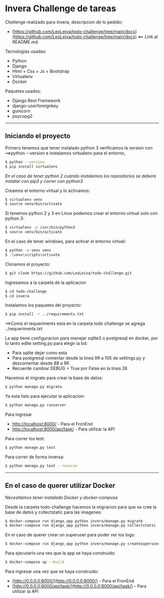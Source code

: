 # Invera Challenge de tareas
Chellenge realizado para invera, descripcion de lo pedido:
* [https://github.com/LeoLeiva/todo-challenge/tree/main/docs](https://github.com/LeoLeiva/todo-challenge/tree/main/docs) <== Link al README.md

Tecnologias usadas:
  * Python 
  * Django
  * Html + Css + Js + Bootstrap
  * Virtualenv
  * Docker
  
Paquetes usados:
  * Django Rest Framework
  * django-userforeignkey
  * gunicorn
  * psycopg2

---

## Iniciando el proyecto
Primero tenemos que tener instalado python 3 verificamos la version con ==>python --version e instalamos virtualenv para el entorno,
```sh
$ python --version
$ pip install virtualenv
```
_En el caso de tener python 2 cuando instalemos los repositorios se debera instalar con pip3 y correr con python3_

Creamos el entorno virtual y lo activamos:
```sh
$ virtualenv venv
$ source venv/bin/activate
```

Si tenemos python 2 y 3 en Linux podemos crear el entorno virtual solo con python 3:
```sh
$ virtualenv -p /usr/bin/python3
$ source venv/bin/activate
```

En el caso de tener windows, para activar el entorno virtual:
```sh
$ python -m venv venv
$ .\venv\scripts\activate
```

Clonamos el proyecto:
```sh
$ git clone https://github.com/LeoLeiva/todo-challenge.git
```

Ingresamos a la carpeta de la aplicacion
```sh
$ cd todo-challenge
$ cd invera
```

Instalamos los paquetes del proyecto:
```sh
$ pip install -r ../requirements.txt
```
==>Como el requeriments esta en la carpeta todo challenge se agrega ../requeriments.txt

La app tiene configuracion para manejar sqlite3 o postgresql en docker, por lo tanto edite setting.py para elegir la bd:
 * Para sqlite dejar como esta
 * Para postgresql comentar desde la linea 99 a 105 de settings.py y descomentar desde 88 a 96
 * Recuerde cambiar DEBUG = True por False en la linea 26

Hacemos el migrate para crear la base de datos:
```sh
$ python manage.py migrate
```

Ya esta listo para ejecutar la aplicacion:
```sh
$ python manage.py runserver
```

Para ingresar
* [http://localhost:8000/](http://localhost:8000/) - Para el FronEnd
* [http://localhost:8000/api/task/](http://localhost:8000/api/task/) - Para utilizar la API

Para correr los test:
```sh
$ python manage.py test
```

Para correr de forma inversa:
```sh
$ python manage.py test --reverse
```

---

## En el caso de querer utilizar Docker
_Necesitamos tener instalado Docker y docker-compose_

Desde la carpeta todo-challenge hacemos la migracion para que se cree la base de datos y collectstatic para las imagenes:
```sh
$ docker-compose run django_app python invera/manage.py migrate
$ docker-compose run django_app python invera/manage.py collectstatic
```

En el caso de querer crear un superuser para poder ver los logs:
```sh
$ docker-compose run django_app python invera/manage.py createsuperuser
```

Para ejecutarlo una ves que la app se haya construido:
```sh
$ docker-compose up --build
```

Para ingresar una vez que se haya construido:

* [http://0.0.0.0:8000/](http://0.0.0.0:8000/) - Para el FronEnd
* [http://0.0.0.0:8000/api/task/](http://0.0.0.0:8000/api/task/) - Para utilizar la API


